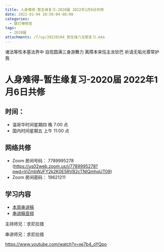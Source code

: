 ```yaml
---
title: 人身难得-暂生缘复习-2020届 2022年1月6日共修
date: 2022-01-04 20:50:04-08:00
categories:
  - 慧灯禅修班
tags:
  - 2020届
attachments: /f/up/20220104_暂生缘八无暇复习.m4a
---
```

诸法等性本基法界中 自现圆满三身游舞力 
离障本来怙主龙钦巴 祈请无垢光尊常护我

# 人身难得-暂生缘复习-2020届 2022年1月6日共修

## 时间：

* 温哥华时间星期四 晚 7:00 点
* 国内时间星期五 上午 11:00 点

## 网络共修

* Zoom 房间号码： 7789995278 (<https://us02web.zoom.us/j/7789995278?pwd=VjZmbWJFY2k2K0E5RVB2cTNIQmhqUT09>)
* Zoom 房间密码： 19621211

## 学习内容

* [本周串讲稿](https://s3.ca-central-1.wasabisys.com/hddata/f.huidengchanxiu.net/hdv/f/up/暂生缘复习.docx)
* [串讲稿音频](https://s3.ca-central-1.wasabisys.com/hddata/f.huidengchanxiu.net/hdv/f/up/20220104_暂生缘八无暇复习.m4a)

主持师兄：求尼拉措

串讲师兄：求尼拉措

<https://www.youtube.com/watch?v=xe7b4_oYQpo>